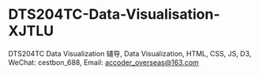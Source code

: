 # DTS204TC-Data-Visualisation-XJTLU
DTS204TC Data Visualization 辅导, Data Visualization, HTML, CSS, JS, D3, WeChat: cestbon_688, Email: accoder_overseas@163.com
